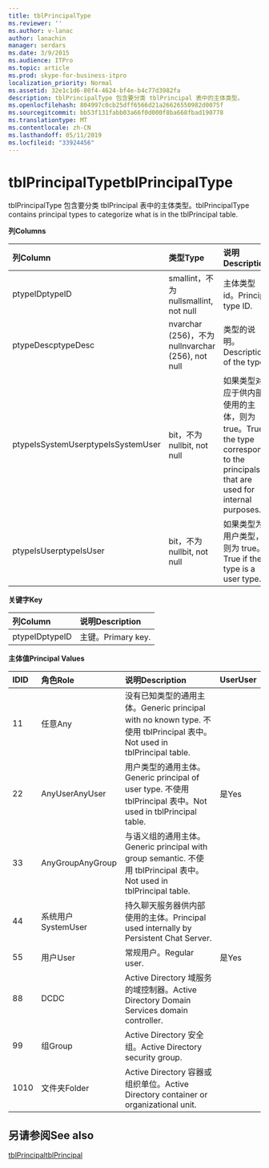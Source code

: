 ```yaml
---
title: tblPrincipalType
ms.reviewer: ''
ms.author: v-lanac
author: lanachin
manager: serdars
ms.date: 3/9/2015
ms.audience: ITPro
ms.topic: article
ms.prod: skype-for-business-itpro
localization_priority: Normal
ms.assetid: 32e1c1d6-80f4-4624-bf4e-b4c77d3982fa
description: tblPrincipalType 包含要分类 tblPrincipal 表中的主体类型。
ms.openlocfilehash: 804997c0cb25dff6566d21a26626550982d0075f
ms.sourcegitcommit: bb53f131fabb03a66f0d000f8ba668fbad190778
ms.translationtype: MT
ms.contentlocale: zh-CN
ms.lasthandoff: 05/11/2019
ms.locfileid: "33924456"
---
```

# <a name="tblprincipaltype"></a><span data-ttu-id="14365-103">tblPrincipalType</span><span class="sxs-lookup"><span data-stu-id="14365-103">tblPrincipalType</span></span>
 
<span data-ttu-id="14365-104">tblPrincipalType 包含要分类 tblPrincipal 表中的主体类型。</span><span class="sxs-lookup"><span data-stu-id="14365-104">tblPrincipalType contains principal types to categorize what is in the tblPrincipal table.</span></span>
  
<span data-ttu-id="14365-105">**列**</span><span class="sxs-lookup"><span data-stu-id="14365-105">**Columns**</span></span>

|<span data-ttu-id="14365-106">**列**</span><span class="sxs-lookup"><span data-stu-id="14365-106">**Column**</span></span>|<span data-ttu-id="14365-107">**类型**</span><span class="sxs-lookup"><span data-stu-id="14365-107">**Type**</span></span>|<span data-ttu-id="14365-108">**说明**</span><span class="sxs-lookup"><span data-stu-id="14365-108">**Description**</span></span>|
|:-----|:-----|:-----|
|<span data-ttu-id="14365-109">ptypeID</span><span class="sxs-lookup"><span data-stu-id="14365-109">ptypeID</span></span>  <br/> |<span data-ttu-id="14365-110">smallint，不为 null</span><span class="sxs-lookup"><span data-stu-id="14365-110">smallint, not null</span></span>  <br/> |<span data-ttu-id="14365-111">主体类型 id。</span><span class="sxs-lookup"><span data-stu-id="14365-111">Principal type ID.</span></span>  <br/> |
|<span data-ttu-id="14365-112">ptypeDesc</span><span class="sxs-lookup"><span data-stu-id="14365-112">ptypeDesc</span></span>  <br/> |<span data-ttu-id="14365-113">nvarchar (256)，不为 null</span><span class="sxs-lookup"><span data-stu-id="14365-113">nvarchar (256), not null</span></span>  <br/> |<span data-ttu-id="14365-114">类型的说明。</span><span class="sxs-lookup"><span data-stu-id="14365-114">Description of the type.</span></span>  <br/> |
|<span data-ttu-id="14365-115">ptypeIsSystemUser</span><span class="sxs-lookup"><span data-stu-id="14365-115">ptypeIsSystemUser</span></span>  <br/> |<span data-ttu-id="14365-116">bit，不为 null</span><span class="sxs-lookup"><span data-stu-id="14365-116">bit, not null</span></span>  <br/> |<span data-ttu-id="14365-117">如果类型对应于供内部使用的主体，则为 true。</span><span class="sxs-lookup"><span data-stu-id="14365-117">True if the type corresponds to the principals that are used for internal purposes.</span></span>  <br/> |
|<span data-ttu-id="14365-118">ptypeIsUser</span><span class="sxs-lookup"><span data-stu-id="14365-118">ptypeIsUser</span></span>  <br/> |<span data-ttu-id="14365-119">bit，不为 null</span><span class="sxs-lookup"><span data-stu-id="14365-119">bit, not null</span></span>  <br/> |<span data-ttu-id="14365-120">如果类型为用户类型，则为 true。</span><span class="sxs-lookup"><span data-stu-id="14365-120">True if the type is a user type.</span></span>  <br/> |
   
<span data-ttu-id="14365-121">**关键字**</span><span class="sxs-lookup"><span data-stu-id="14365-121">**Key**</span></span>

|<span data-ttu-id="14365-122">**列**</span><span class="sxs-lookup"><span data-stu-id="14365-122">**Column**</span></span>|<span data-ttu-id="14365-123">**说明**</span><span class="sxs-lookup"><span data-stu-id="14365-123">**Description**</span></span>|
|:-----|:-----|
|<span data-ttu-id="14365-124">ptypeID</span><span class="sxs-lookup"><span data-stu-id="14365-124">ptypeID</span></span>  <br/> |<span data-ttu-id="14365-125">主键。</span><span class="sxs-lookup"><span data-stu-id="14365-125">Primary key.</span></span>  <br/> |
   
<span data-ttu-id="14365-126">**主体值**</span><span class="sxs-lookup"><span data-stu-id="14365-126">**Principal Values**</span></span>

|<span data-ttu-id="14365-127">**ID**</span><span class="sxs-lookup"><span data-stu-id="14365-127">**ID**</span></span>|<span data-ttu-id="14365-128">**角色**</span><span class="sxs-lookup"><span data-stu-id="14365-128">**Role**</span></span>|<span data-ttu-id="14365-129">**说明**</span><span class="sxs-lookup"><span data-stu-id="14365-129">**Description**</span></span>|<span data-ttu-id="14365-130">**User**</span><span class="sxs-lookup"><span data-stu-id="14365-130">**User**</span></span>|
|:-----|:-----|:-----|:-----|
|<span data-ttu-id="14365-131">1</span><span class="sxs-lookup"><span data-stu-id="14365-131">1</span></span>  <br/> |<span data-ttu-id="14365-132">任意</span><span class="sxs-lookup"><span data-stu-id="14365-132">Any</span></span>  <br/> |<span data-ttu-id="14365-133">没有已知类型的通用主体。</span><span class="sxs-lookup"><span data-stu-id="14365-133">Generic principal with no known type.</span></span> <span data-ttu-id="14365-134">不使用 tblPrincipal 表中。</span><span class="sxs-lookup"><span data-stu-id="14365-134">Not used in tblPrincipal table.</span></span>  <br/> ||
|<span data-ttu-id="14365-135">2</span><span class="sxs-lookup"><span data-stu-id="14365-135">2</span></span>  <br/> |<span data-ttu-id="14365-136">AnyUser</span><span class="sxs-lookup"><span data-stu-id="14365-136">AnyUser</span></span>  <br/> |<span data-ttu-id="14365-137">用户类型的通用主体。</span><span class="sxs-lookup"><span data-stu-id="14365-137">Generic principal of user type.</span></span> <span data-ttu-id="14365-138">不使用 tblPrincipal 表中。</span><span class="sxs-lookup"><span data-stu-id="14365-138">Not used in tblPrincipal table.</span></span>  <br/> |<span data-ttu-id="14365-139">是</span><span class="sxs-lookup"><span data-stu-id="14365-139">Yes</span></span>  <br/> |
|<span data-ttu-id="14365-140">3</span><span class="sxs-lookup"><span data-stu-id="14365-140">3</span></span>  <br/> |<span data-ttu-id="14365-141">AnyGroup</span><span class="sxs-lookup"><span data-stu-id="14365-141">AnyGroup</span></span>  <br/> |<span data-ttu-id="14365-142">与语义组的通用主体。</span><span class="sxs-lookup"><span data-stu-id="14365-142">Generic principal with group semantic.</span></span> <span data-ttu-id="14365-143">不使用 tblPrincipal 表中。</span><span class="sxs-lookup"><span data-stu-id="14365-143">Not used in tblPrincipal table.</span></span>  <br/> ||
|<span data-ttu-id="14365-144">4</span><span class="sxs-lookup"><span data-stu-id="14365-144">4</span></span>  <br/> |<span data-ttu-id="14365-145">系统用户</span><span class="sxs-lookup"><span data-stu-id="14365-145">SystemUser</span></span>  <br/> |<span data-ttu-id="14365-146">持久聊天服务器供内部使用的主体。</span><span class="sxs-lookup"><span data-stu-id="14365-146">Principal used internally by Persistent Chat Server.</span></span>  <br/> ||
|<span data-ttu-id="14365-147">5</span><span class="sxs-lookup"><span data-stu-id="14365-147">5</span></span>  <br/> |<span data-ttu-id="14365-148">用户</span><span class="sxs-lookup"><span data-stu-id="14365-148">User</span></span>  <br/> |<span data-ttu-id="14365-149">常规用户。</span><span class="sxs-lookup"><span data-stu-id="14365-149">Regular user.</span></span>  <br/> |<span data-ttu-id="14365-150">是</span><span class="sxs-lookup"><span data-stu-id="14365-150">Yes</span></span>  <br/> |
|<span data-ttu-id="14365-151">8</span><span class="sxs-lookup"><span data-stu-id="14365-151">8</span></span>  <br/> |<span data-ttu-id="14365-152">DC</span><span class="sxs-lookup"><span data-stu-id="14365-152">DC</span></span>  <br/> |<span data-ttu-id="14365-153">Active Directory 域服务的域控制器。</span><span class="sxs-lookup"><span data-stu-id="14365-153">Active Directory Domain Services domain controller.</span></span>  <br/> ||
|<span data-ttu-id="14365-154">9</span><span class="sxs-lookup"><span data-stu-id="14365-154">9</span></span>  <br/> |<span data-ttu-id="14365-155">组</span><span class="sxs-lookup"><span data-stu-id="14365-155">Group</span></span>  <br/> |<span data-ttu-id="14365-156">Active Directory 安全组。</span><span class="sxs-lookup"><span data-stu-id="14365-156">Active Directory security group.</span></span>  <br/> ||
|<span data-ttu-id="14365-157">10</span><span class="sxs-lookup"><span data-stu-id="14365-157">10</span></span>  <br/> |<span data-ttu-id="14365-158">文件夹</span><span class="sxs-lookup"><span data-stu-id="14365-158">Folder</span></span>  <br/> |<span data-ttu-id="14365-159">Active Directory 容器或组织单位。</span><span class="sxs-lookup"><span data-stu-id="14365-159">Active Directory container or organizational unit.</span></span>  <br/> ||
   
## <a name="see-also"></a><span data-ttu-id="14365-160">另请参阅</span><span class="sxs-lookup"><span data-stu-id="14365-160">See also</span></span>

[<span data-ttu-id="14365-161">tblPrincipal</span><span class="sxs-lookup"><span data-stu-id="14365-161">tblPrincipal</span></span>](tblprincipal.md)
